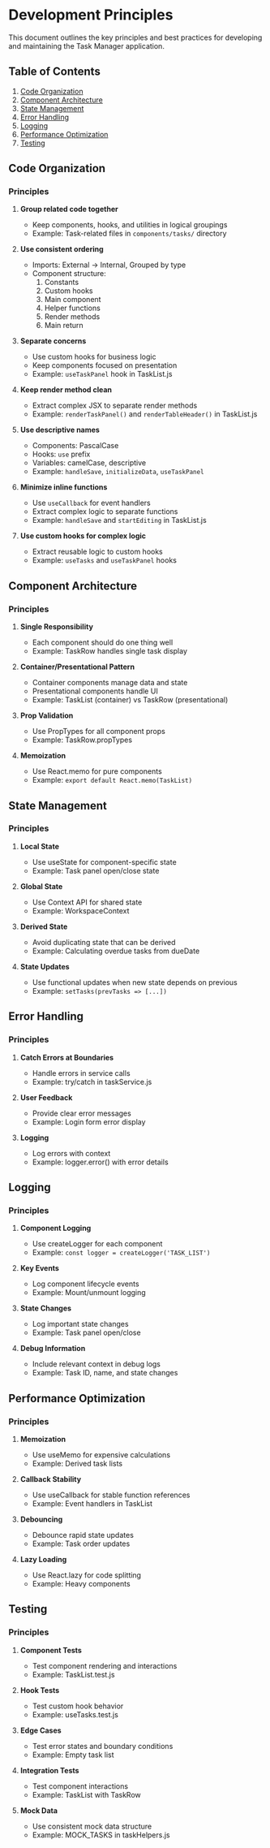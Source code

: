 # Development Principles

This document outlines the key principles and best practices for developing and maintaining the Task Manager application.

## Table of Contents
1. [Code Organization](#code-organization)
2. [Component Architecture](#component-architecture)
3. [State Management](#state-management)
4. [Error Handling](#error-handling)
5. [Logging](#logging)
6. [Performance Optimization](#performance-optimization)
7. [Testing](#testing)

## Code Organization

### Principles
1. **Group related code together**
   - Keep components, hooks, and utilities in logical groupings
   - Example: Task-related files in `components/tasks/` directory

2. **Use consistent ordering**
   - Imports: External -> Internal, Grouped by type
   - Component structure: 
     1. Constants
     2. Custom hooks
     3. Main component
     4. Helper functions
     5. Render methods
     6. Main return

3. **Separate concerns**
   - Use custom hooks for business logic
   - Keep components focused on presentation
   - Example: `useTaskPanel` hook in TaskList.js

4. **Keep render method clean**
   - Extract complex JSX to separate render methods
   - Example: `renderTaskPanel()` and `renderTableHeader()` in TaskList.js

5. **Use descriptive names**
   - Components: PascalCase
   - Hooks: `use` prefix
   - Variables: camelCase, descriptive
   - Example: `handleSave`, `initializeData`, `useTaskPanel`

6. **Minimize inline functions**
   - Use `useCallback` for event handlers
   - Extract complex logic to separate functions
   - Example: `handleSave` and `startEditing` in TaskList.js

7. **Use custom hooks for complex logic**
   - Extract reusable logic to custom hooks
   - Example: `useTasks` and `useTaskPanel` hooks

## Component Architecture

### Principles
1. **Single Responsibility**
   - Each component should do one thing well
   - Example: TaskRow handles single task display

2. **Container/Presentational Pattern**
   - Container components manage data and state
   - Presentational components handle UI
   - Example: TaskList (container) vs TaskRow (presentational)

3. **Prop Validation**
   - Use PropTypes for all component props
   - Example: TaskRow.propTypes

4. **Memoization**
   - Use React.memo for pure components
   - Example: `export default React.memo(TaskList)`

## State Management

### Principles
1. **Local State**
   - Use useState for component-specific state
   - Example: Task panel open/close state

2. **Global State**
   - Use Context API for shared state
   - Example: WorkspaceContext

3. **Derived State**
   - Avoid duplicating state that can be derived
   - Example: Calculating overdue tasks from dueDate

4. **State Updates**
   - Use functional updates when new state depends on previous
   - Example: `setTasks(prevTasks => [...])`

## Error Handling

### Principles
1. **Catch Errors at Boundaries**
   - Handle errors in service calls
   - Example: try/catch in taskService.js

2. **User Feedback**
   - Provide clear error messages
   - Example: Login form error display

3. **Logging**
   - Log errors with context
   - Example: logger.error() with error details

## Logging

### Principles
1. **Component Logging**
   - Use createLogger for each component
   - Example: `const logger = createLogger('TASK_LIST')`

2. **Key Events**
   - Log component lifecycle events
   - Example: Mount/unmount logging

3. **State Changes**
   - Log important state changes
   - Example: Task panel open/close

4. **Debug Information**
   - Include relevant context in debug logs
   - Example: Task ID, name, and state changes

## Performance Optimization

### Principles
1. **Memoization**
   - Use useMemo for expensive calculations
   - Example: Derived task lists

2. **Callback Stability**
   - Use useCallback for stable function references
   - Example: Event handlers in TaskList

3. **Debouncing**
   - Debounce rapid state updates
   - Example: Task order updates

4. **Lazy Loading**
   - Use React.lazy for code splitting
   - Example: Heavy components

## Testing

### Principles
1. **Component Tests**
   - Test component rendering and interactions
   - Example: TaskList.test.js

2. **Hook Tests**
   - Test custom hook behavior
   - Example: useTasks.test.js

3. **Edge Cases**
   - Test error states and boundary conditions
   - Example: Empty task list

4. **Integration Tests**
   - Test component interactions
   - Example: TaskList with TaskRow

5. **Mock Data**
   - Use consistent mock data structure
   - Example: MOCK_TASKS in taskHelpers.js
